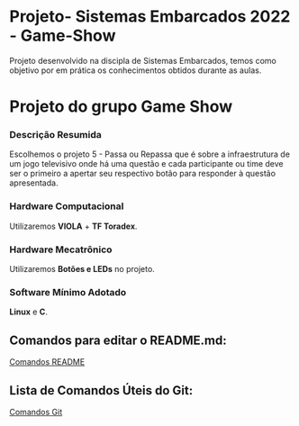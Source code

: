 # Projeto- Sistemas Embarcados 2022 - Game-Show
Projeto desenvolvido na discipla de Sistemas Embarcados, temos como objetivo por em prática os conhecimentos obtidos durante as aulas.

# Projeto do grupo Game Show

### Descrição Resumida
Escolhemos o projeto 5 - Passa ou Repassa que é sobre a infraestrutura de um jogo televisivo onde há uma questão e cada participante ou time deve ser o primeiro a apertar seu respectivo botão para responder à questão apresentada.

### Hardware Computacional
Utilizaremos **VIOLA** + **TF Toradex**.

### Hardware Mecatrônico
Utilizaremos **Botões e LEDs** no projeto.

### Software Mínimo Adotado
**Linux** e **C**.

## Comandos para editar o README.md:
[Comandos README](https://raullesteves.medium.com/github-como-fazer-um-readme-md-bonit%C3%A3o-c85c8f154f8)

## Lista de Comandos Úteis do Git:
[Comandos Git](https://comandosgit.github.io/)
